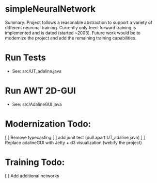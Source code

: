 simpleNeuralNetwork
===================


Summary:
Project follows a reasonable abstraction to support a variety of
different neuronal training.  Currently only feed-forward training is
implemented and is dated (started ~2003).  Future work would be to modernize the
project and add the remaining training capabilities.


Run Tests 
=========
- See: src/UT_adaline.java

Run AWT 2D-GUI
=========
- See: src/AdalineGUI.java

Modernization Todo:
=========
[ ] Remove typecasting
[ ] add junit test (pull apart UT_adaline.java)
[ ] Replace adalineGUI with Jetty + d3 visualization (webify the project)

Training Todo:
=========
[ ] Add additional networks
